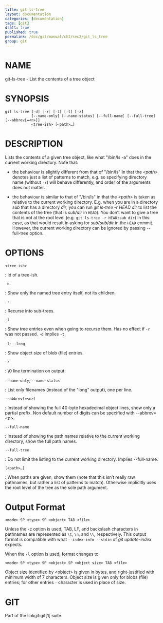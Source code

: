 ```yaml
---
title: git-ls-tree
layout: documentation
categories: [documentation]
tags: [git]
draft: true
published: true
permalink: /doc/git/manual/ch2/sec2/git_ls_tree
group: git
---
```


NAME
====

git-ls-tree - List the contents of a tree object

SYNOPSIS
========

    git ls-tree [-d] [-r] [-t] [-l] [-z]
                [--name-only] [--name-status] [--full-name] [--full-tree] [--abbrev[=<n>]]
                <tree-ish> [<path>…]

DESCRIPTION
===========

Lists the contents of a given tree object, like what "/bin/ls -a" does in the current working directory. Note that:

-   the behaviour is slightly different from that of "/bin/ls" in that the *&lt;path&gt;* denotes just a list of patterns to match, e.g. so specifying directory name (without `-r`) will behave differently, and order of the arguments does not matter.

-   the behaviour is similar to that of "/bin/ls" in that the *&lt;path&gt;* is taken as relative to the current working directory. E.g. when you are in a directory *sub* that has a directory *dir*, you can run *git ls-tree -r HEAD dir* to list the contents of the tree (that is *sub/dir* in `HEAD`). You don’t want to give a tree that is not at the root level (e.g. `git ls-tree -r HEAD:sub dir`) in this case, as that would result in asking for *sub/sub/dir* in the `HEAD` commit. However, the current working directory can be ignored by passing --full-tree option.

OPTIONS
=======

`<tree-ish>`

:   Id of a tree-ish.

`-d`

:   Show only the named tree entry itself, not its children.

`-r`

:   Recurse into sub-trees.

`-t`

:   Show tree entries even when going to recurse them. Has no effect if `-r` was not passed. `-d` implies `-t`.

`-l`; `--long`

:   Show object size of blob (file) entries.

`-z`

:   \\0 line termination on output.

`--name-only`; `--name-status`

:   List only filenames (instead of the "long" output), one per line.

`--abbrev[=<n>]`

:   Instead of showing the full 40-byte hexadecimal object lines, show only a partial prefix. Non default number of digits can be specified with --abbrev=&lt;n&gt;.

`--full-name`

:   Instead of showing the path names relative to the current working directory, show the full path names.

`--full-tree`

:   Do not limit the listing to the current working directory. Implies --full-name.

`[<path>…]`

:   When paths are given, show them (note that this isn’t really raw pathnames, but rather a list of patterns to match). Otherwise implicitly uses the root level of the tree as the sole path argument.

Output Format
=============

    <mode> SP <type> SP <object> TAB <file>

Unless the `-z` option is used, TAB, LF, and backslash characters in pathnames are represented as `\t`, `\n`, and `\\`, respectively. This output format is compatible with what `--index-info --stdin` of *git update-index* expects.

When the `-l` option is used, format changes to

    <mode> SP <type> SP <object> SP <object size> TAB <file>

Object size identified by &lt;object&gt; is given in bytes, and right-justified with minimum width of 7 characters. Object size is given only for blobs (file) entries; for other entries `-` character is used in place of size.

GIT
===

Part of the linkgit:git\[1\] suite
